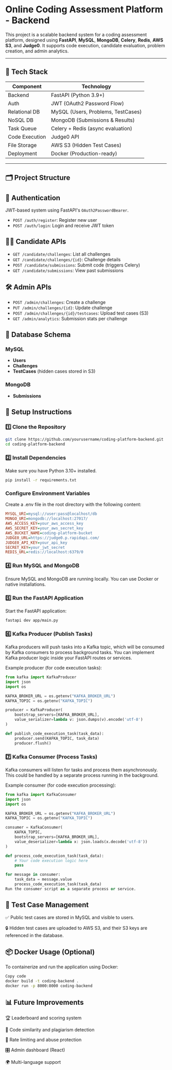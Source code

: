 # Online Coding Assessment Platform - Backend

This project is a scalable backend system for a coding assessment platform, designed using **FastAPI**, **MySQL**, **MongoDB**, **Celery**, **Redis**, **AWS S3**, and **Judge0**. It supports code execution, candidate evaluation, problem creation, and admin analytics.

---

## 🚀 Tech Stack

| Component      | Technology                          |
|----------------|-------------------------------------|
| Backend        | FastAPI (Python 3.9+)               |
| Auth           | JWT (OAuth2 Password Flow)          |
| Relational DB  | MySQL (Users, Problems, TestCases)  |
| NoSQL DB       | MongoDB (Submissions & Results)     |
| Task Queue     | Celery + Redis (async evaluation)   |
| Code Execution | Judge0 API                          |
| File Storage   | AWS S3 (Hidden Test Cases)          |
| Deployment     | Docker (Production-ready)           |

---

## 🗂️ Project Structure



## 🔐 Authentication

JWT-based system using FastAPI's `OAuth2PasswordBearer`.

- `POST /auth/register`: Register new user  
- `POST /auth/login`: Login and receive JWT token  


## 🧑‍💻 Candidate APIs

- `GET /candidate/challenges`: List all challenges  
- `GET /candidate/challenges/{id}`: Challenge details  
- `POST /candidate/submissions`: Submit code (triggers Celery)  
- `GET /candidate/submissions`: View past submissions  



## 🛠️ Admin APIs

- `POST /admin/challenges`: Create a challenge  
- `PUT /admin/challenges/{id}`: Update challenge  
- `POST /admin/challenges/{id}/testcases`: Upload test cases (S3)  
- `GET /admin/analytics`: Submission stats per challenge  


## 🧮 Database Schema

### MySQL

- **Users**  
- **Challenges**  
- **TestCases** (hidden cases stored in S3)  

### MongoDB

- **Submissions**

## 🚀 Setup Instructions

### 1️⃣ Clone the Repository

```bash
git clone https://github.com/yourusername/coding-platform-backend.git
cd coding-platform-backend
```

### 2️⃣ Install Dependencies
Make sure you have Python 3.10+ installed.

```bash
pip install -r requirements.txt
```
### Configure Environment Variables
Create a .env file in the root directory with the following content:

```ini
MYSQL_URI=mysql://user:pass@localhost/db
MONGO_URI=mongodb://localhost:27017/
AWS_ACCESS_KEY=your_aws_access_key
AWS_SECRET_KEY=your_aws_secret_key
AWS_BUCKET_NAME=coding-platform-bucket
JUDGE0_URL=https://judge0.p.rapidapi.com/
JUDGE0_API_KEY=your_api_key
SECRET_KEY=your_jwt_secret
REDIS_URL=redis://localhost:6379/0
```

### 4️⃣ Run MySQL and MongoDB
Ensure MySQL and MongoDB are running locally. You can use Docker or native installations.

### 5️⃣ Run the FastAPI Application
Start the FastAPI application:

```bash
fastapi dev app/main.py
```

### 6️⃣ Kafka Producer (Publish Tasks)
Kafka producers will push tasks into a Kafka topic, which will be consumed by Kafka consumers to process background tasks. You can implement Kafka producer logic inside your FastAPI routes or services.

Example producer (for code execution tasks):

```python
from kafka import KafkaProducer
import json
import os

KAFKA_BROKER_URL = os.getenv("KAFKA_BROKER_URL")
KAFKA_TOPIC = os.getenv("KAFKA_TOPIC")

producer = KafkaProducer(
    bootstrap_servers=[KAFKA_BROKER_URL],
    value_serializer=lambda v: json.dumps(v).encode('utf-8')
)

def publish_code_execution_task(task_data):
    producer.send(KAFKA_TOPIC, task_data)
    producer.flush()
```

### 7️⃣ Kafka Consumer (Process Tasks)
Kafka consumers will listen for tasks and process them asynchronously. This could be handled by a separate process running in the background.

Example consumer (for code execution processing):

```python
from kafka import KafkaConsumer
import json
import os

KAFKA_BROKER_URL = os.getenv("KAFKA_BROKER_URL")
KAFKA_TOPIC = os.getenv("KAFKA_TOPIC")

consumer = KafkaConsumer(
    KAFKA_TOPIC,
    bootstrap_servers=[KAFKA_BROKER_URL],
    value_deserializer=lambda x: json.loads(x.decode('utf-8'))
)

def process_code_execution_task(task_data):
    # Your code execution logic here
    pass

for message in consumer:
    task_data = message.value
    process_code_execution_task(task_data)
Run the consumer script as a separate process or service.
```


## 🧪 Test Case Management
✅ Public test cases are stored in MySQL and visible to users.

🔒 Hidden test cases are uploaded to AWS S3, and their S3 keys are referenced in the database.



## 📦 Docker Usage (Optional)
To containerize and run the application using Docker:

```bash
Copy code
docker build -t coding-backend .
docker run -p 8000:8000 coding-backend
```

## 📊 Future Improvements
🏆 Leaderboard and scoring system

🧠 Code similarity and plagiarism detection

🚫 Rate limiting and abuse protection

🎛️ Admin dashboard (React)

🌍 Multi-language support



